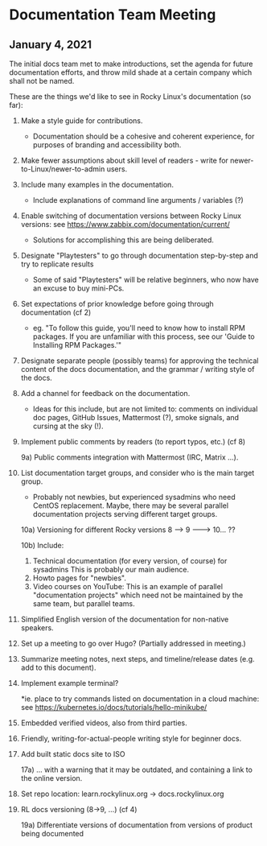 # Documentation Team Meeting
## January 4, 2021

The initial docs team met to make introductions, set the agenda for future documentation efforts, and throw mild shade at a certain company which shall not be named.

These are the things we'd like to see in Rocky Linux's documentation (so far):

1) Make a style guide for contributions.

    * Documentation should be a cohesive and coherent experience, for purposes of branding and accessibility both.

2) Make fewer assumptions about skill level of readers - write for newer-to-Linux/newer-to-admin users. 

3) Include many examples in the documentation. 

    * Include explanations of command line arguments / variables (?)

4) Enable switching of documentation versions between Rocky Linux versions: see https://www.zabbix.com/documentation/current/

    * Solutions for accomplishing this are being deliberated.

5) Designate "Playtesters" to go through documentation step-by-step and try to replicate results

    * Some of said "Playtesters" will be relative beginners, who now have an excuse to buy mini-PCs.

6) Set expectations of prior knowledge before going through documentation (cf 2)

    * eg. "To follow this guide, you'll need to know how to install RPM packages. If you are unfamiliar with this process, see our 'Guide to Installing RPM Packages.'"

7) Designate separate people (possibly teams) for approving the technical content of the docs documentation, and the grammar / writing style of the docs.

8) Add a channel for feedback on the documentation.

    * Ideas for this include, but are not limited to: comments on individual doc pages, GitHub Issues, Mattermost (?), smoke signals, and cursing at the sky (!).

9) Implement public comments by readers (to report typos, etc.) (cf 8)

    9a) Public comments integration with Mattermost (IRC, Matrix ...).

10) List documentation target groups, and consider who is the main target group. 

    * Probably not newbies, but experienced sysadmins who need CentOS replacement. Maybe, there may be several parallel documentation projects serving different target groups.

    10a) Versioning for different Rocky versions 8 -->  9 ---> 10... ??

    10b) Include:

    1. Technical documentation (for every version, of course) for sysadmins This is probably our main audience.
    2. Howto pages for "newbies".
    3. Video courses on YouTube: This is an example of parallel "documentation projects" which need not be maintained by the same team, but parallel teams.

11) Simplified English version of the documentation for non-native speakers. 

12) Set up a meeting to go over Hugo? (Partially addressed in meeting.)

13) Summarize meeting notes, next steps, and timeline/release dates (e.g. add to this document).

14) Implement example terminal? 

    *ie. place to try commands listed on documentation in a cloud machine: see https://kubernetes.io/docs/tutorials/hello-minikube/

15) Embedded verified videos, also from third parties.

16) Friendly, writing-for-actual-people writing style for beginner docs.

17) Add built static docs site to ISO

    17a) ... with a warning that it may be outdated, and containing a link to the online version.

18) Set repo location: learn.rockylinux.org -> docs.rockylinux.org

19) RL docs versioning (8->9, ...) (cf 4)

    19a) Differentiate versions of documentation from versions of product being documented
